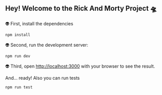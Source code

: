 ## Hey! Welcome to the Rick And Morty Project 🛸

👽 First, install the dependencies

```bash
npm install
```

👽 Second, run the development server:

```bash
npm run dev

```

👽 Third, open [http://localhost:3000](http://localhost:3000) with your browser to see the result.

And... ready! Also you can run tests

```bash
npm run test

```
